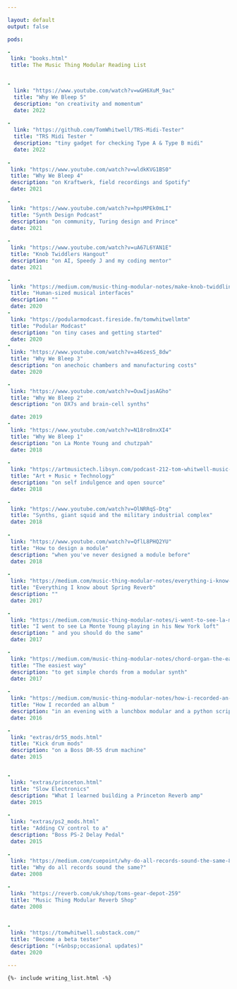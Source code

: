 ```yaml
---

layout: default
output: false

pods:

- 
 link: "books.html"
 title: The Music Thing Modular Reading List


- 
  link: "https://www.youtube.com/watch?v=wGH6XuM_9ac"
  title: "Why We Bleep 5"
  description: "on creativity and momentum"
  date: 2022
  
- 
  link: "https://github.com/TomWhitwell/TRS-Midi-Tester"
  title: "TRS Midi Tester "
  description: "tiny gadget for checking Type A & Type B midi"
  date: 2022
  
-
 link: "https://www.youtube.com/watch?v=wldkKVG1BS0"
 title: "Why We Bleep 4"
 description: "on Kraftwerk, field recordings and Spotify"
 date: 2021

-
 link: "https://www.youtube.com/watch?v=hpsMPEk0mLI"
 title: "Synth Design Podcast"
 description: "on community, Turing design and Prince"
 date: 2021
 
-
 link: "https://www.youtube.com/watch?v=uA67L6YAN1E"
 title: "Knob Twiddlers Hangout"
 description: "on AI, Speedy J and my coding mentor"
 date: 2021

-
 link: "https://medium.com/music-thing-modular-notes/make-knob-twiddling-great-again-47065a346c2"
 title: "Human-sized musical interfaces"
 description: ""
 date: 2020
-
 link: "https://podularmodcast.fireside.fm/tomwhitwellmtm"
 title: "Podular Modcast"
 description: "on tiny cases and getting started"
 date: 2020
-
 link: "https://www.youtube.com/watch?v=a46zesS_8dw"
 title: "Why We Bleep 3"
 description: "on anechoic chambers and manufacturing costs"
 date: 2020 

-
 link: "https://www.youtube.com/watch?v=OuwIjasAGho"
 title: "Why We Bleep 2"  
 description: "on DX7s and brain-cell synths"

 date: 2019
- 
 link: "https://www.youtube.com/watch?v=N18ro8nxXI4"
 title: "Why We Bleep 1"
 description: "on La Monte Young and chutzpah"
 date: 2018
 
- 
 link: "https://artmusictech.libsyn.com/podcast-212-tom-whitwell-music-thing"
 title: "Art + Music + Technology"
 description: "on self indulgence and open source"
 date: 2018
 
- 
 link: "https://www.youtube.com/watch?v=OlNRRqS-Dtg"
 title: "Synths, giant squid and the military industrial complex"
 date: 2018
 
- 
 link: "https://www.youtube.com/watch?v=QflL8PHQ2YU"
 title: "How to design a module"
 description: "when you've never designed a module before"
 date: 2018
 
-
 link: "https://medium.com/music-thing-modular-notes/everything-i-know-about-spring-reverb-1fb4b32abf87"
 title: "Everything I know about Spring Reverb"
 description: ""
 date: 2017 

-
 link: "https://medium.com/music-thing-modular-notes/i-went-to-see-la-monte-young-playing-in-his-new-york-loft-and-you-should-do-the-same-8322c353d1d"
 title: "I went to see La Monte Young playing in his New York loft"
 description: " and you should do the same"
 date: 2017

-
 link: "https://medium.com/music-thing-modular-notes/chord-organ-the-easiest-way-to-get-simple-chords-from-a-modular-synth-2f48684fdb9a"
 title: "The easiest way"
 description: "to get simple chords from a modular synth"
 date: 2017
 
-
 link: "https://medium.com/music-thing-modular-notes/how-i-recorded-an-album-in-an-evening-with-a-lunchbox-modular-and-a-python-script-443ca08f34da"
 title: "How I recorded an album "
 description: "in an evening with a lunchbox modular and a python script"
 date: 2016 

- 
 link: "extras/dr55_mods.html"
 title: "Kick drum mods"
 description: "on a Boss DR-55 drum machine"
 date: 2015


-
 link: "extras/princeton.html"
 title: "Slow Electronics"
 description: "What I learned building a Princeton Reverb amp"
 date: 2015
 
- 
 link: "extras/ps2_mods.html"
 title: "Adding CV control to a"
 description: "Boss PS-2 Delay Pedal"
 date: 2015
 
-
 link: "https://medium.com/cuepoint/why-do-all-records-sound-the-same-830ba863203"
 title: "Why do all records sound the same?"
 date: 2008 

-
 link: "https://reverb.com/uk/shop/toms-gear-depot-259"
 title: "Music Thing Modular Reverb Shop"
 date: 2008 
 
 
- 
 link: "https://tomwhitwell.substack.com/" 
 title: "Become a beta tester"
 description: "(+&nbsp;occasional updates)" 
 date: 2020

---
```



	{%- include writing_list.html -%} 








